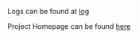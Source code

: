 Logs can be found at [log](./Docs/CIS_II_Project.md)

Project Homepage can be found [here](https://ciis.lcsr.jhu.edu/doku.php?id=courses:456:2023:projects)
